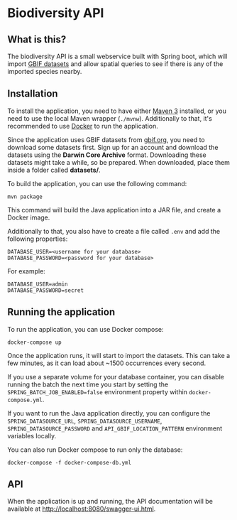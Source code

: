 # Biodiversity API

## What is this?
The biodiversity API is a small webservice built with Spring boot, which will import [GBIF datasets](http://gbif.org)
and allow spatial queries to see if there is any of the imported species nearby.


## Installation
To install the application, you need to have either [Maven 3](https://maven.apache.org) installed, or you need to use
the local Maven wrapper (`./mvnw`). Additionally to that, it's recommended to use [Docker](https://www.docker.com/) to
run the application.

Since the application uses GBIF datasets from [gbif.org](http://gbif.org), you need to download some datasets first.
Sign up for an account and download the datasets using the **Darwin Core Archive** format. Downloading these datasets
might take a while, so be prepared. When downloaded, place them inside a folder called **datasets/**.

To build the application, you can use the following command:

```
mvn package
```

This command will build the Java application into a JAR file, and create a Docker image.

Additionally to that, you also have to create a file called `.env` and add the following properties:

```
DATABASE_USER=<username for your database>
DATABASE_PASSWORD=<password for your database>
```

For example:

```
DATABASE_USER=admin
DATABASE_PASSWORD=secret
```

## Running the application
To run the application, you can use Docker compose:
```
docker-compose up
```

Once the application runs, it will start to import the datasets. This can take a few minutes, as it can load about
~1500 occurrences every second.

If you use a separate volume for your database container, you can disable running the batch the next time you start by
setting the `SPRING_BATCH_JOB_ENABLED=false` environment property within `docker-compose.yml`.


If you want to run the Java application directly, you can configure the `SPRING_DATASOURCE_URL`,
`SPRING_DATASOURCE_USERNAME`, `SPRING_DATASOURCE_PASSWORD` and `API_GBIF_LOCATION_PATTERN` environment variables
locally.

You can also run Docker compose to run only the database:

```
docker-compose -f docker-compose-db.yml
```


## API
When the application is up and running, the API documentation will be available at
[http://localhost:8080/swagger-ui.html](http://localhost:8080/swagger-ui.html).